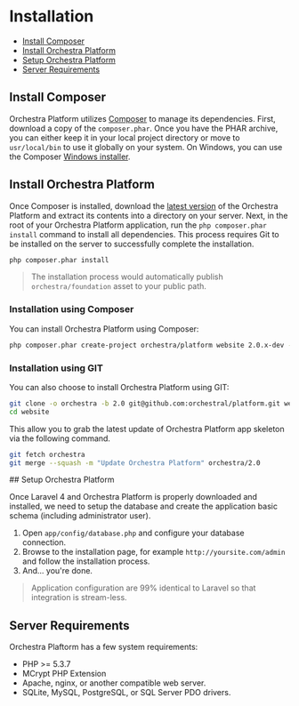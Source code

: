 Installation
==============

* [Install Composer](#install-composer)
* [Install Orchestra Platform](#install-orchestra-platform)
* [Setup Orchestra Platform](#setup-orchestra-platform)
* [Server Requirements](#server-requirement)

## Install Composer

Orchestra Platform utilizes [Composer](http://getcomposer.org/) to manage its dependencies. First, download a copy of the `composer.phar`. Once you have the PHAR archive, you can either keep it in your local project directory or move to `usr/local/bin` to use it globally on your system. On Windows, you can use the Composer [Windows installer](https://getcomposer.org/Composer-Setup.exe).

## Install Orchestra Platform

Once Composer is installed, download the [latest version](https://github.com/orchestral/platform/archive/master.zip) of the Orchestra Platform and extract its contents into a directory on your server. Next, in the root of your Orchestra Platform application, run the `php composer.phar install` command to install all dependencies. This process requires Git to be installed on the server to successfully complete the installation.

```bash
php composer.phar install
```

> The installation process would automatically publish `orchestra/foundation` asset to your public path.

### Installation using Composer

You can install Orchestra Platform using Composer:

```bash
php composer.phar create-project orchestra/platform website 2.0.x-dev --prefer-dist
```

### Installation using GIT

You can also choose to install Orchestra Platform using GIT:

```bash
git clone -o orchestra -b 2.0 git@github.com:orchestral/platform.git website
cd website
```

This allow you to grab the latest update of Orchestra Platform app skeleton via the following command.

```bash
git fetch orchestra
git merge --squash -m "Update Orchestra Platform" orchestra/2.0
```

</article>

<article id="setup-orchestra">
## Setup Orchestra Platform

Once Laravel 4 and Orchestra Platform is properly downloaded and installed, we need to setup the database and create the application basic schema (including administrator user). 

1. Open `app/config/database.php` and configure your database connection.
2. Browse to the installation page, for example `http://yoursite.com/admin` and follow the installation process.
3. And... you're done.

> Application configuration are 99% identical to Laravel so that integration is stream-less.

## Server Requirements

Orchestra Plaftorm has a few system requirements:

* PHP >= 5.3.7
* MCrypt PHP Extension
* Apache, nginx, or another compatible web server.
* SQLite, MySQL, PostgreSQL, or SQL Server PDO drivers.
